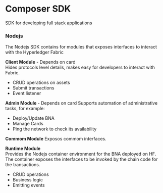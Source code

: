# Composer SDK
SDK for developing full stack applications  

### Nodejs  

The Nodejs SDK contains for modules that exposes interfaces to interact with the Hyperledger Fabric  

**Client Module** - Depends on card  
Hides protocols level details, makes easy for developers to interact with Fabric.  
  - CRUD operations on assets
  - Submit transactions
  - Event listener

**Admin Module** - Depends on card
Supports automation of administrative tasks, for example:  
  - Deploy/Update BNA
  - Manage Cards
  - Ping the network to check its availability
  
**Commom Module** 
Exposos commom interfaces.  

**Runtime Module**  
Provides the Nodejs container environment for the BNA deployed on HF. The container exposes the interfaces to be invoked by the chain code for the transactions.
  - CRUD operations
  - Business logic
  - Emitting events
  
